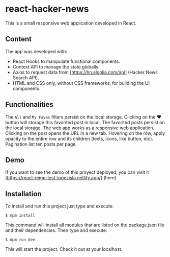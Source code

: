 # react-hacker-news

This is a small responsive web application developed in React.


## Content

The app was developed with:
- React Hooks to manipulate functional components.
- Context API to manage the state globally.
- Axios to request data from [https://hn.algolia.com/api] (Hacker News Search API).
- HTML and CSS only, without CSS frameworks, for building the UI components

## Functionalities

The `All` and `My Faves` filters persist on the local storage.
Clicking on the :heart: button will storage this favorited post in local.
The favorited posts persist on the local storage.
The web app works as a responsive web application.
Clicking on the post opens the URL in a new tab.
Hovering on the row, apply opacity to the entire row and its children (texts, icons, like button, etc).
Pagination list ten posts per page.


## Demo

If you want to see the demo of this proyect deployed, you can visit it [https://react-reign-test-lopezisla.netlify.app/] (here)


## Installation
To install and run this project just type and execute:

    $ npm install

This command will install all modules that are listed on the package.json file and their dependencies. Then type and execute:

    $ npm run dev

This will start the project. Check it out at your localhost.